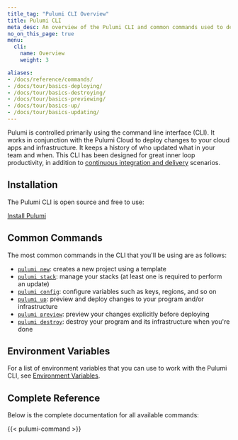 ```yaml
---
title_tag: "Pulumi CLI Overview"
title: Pulumi CLI
meta_desc: An overview of the Pulumi CLI and common commands used to deploy cloud applications.
no_on_this_page: true
menu:
  cli:
    name: Overview
    weight: 3

aliases:
- /docs/reference/commands/
- /docs/tour/basics-deploying/
- /docs/tour/basics-destroying/
- /docs/tour/basics-previewing/
- /docs/tour/basics-up/
- /docs/tour/basics-updating/
---
```


Pulumi is controlled primarily using the command line interface (CLI). It works in conjunction with the Pulumi Cloud
to deploy changes to your cloud apps and infrastructure. It keeps a history of who updated what in your team and when.
This CLI has been designed for great inner loop productivity, in addition to
[continuous integration and delivery](/docs/guides/continuous-delivery/) scenarios.

## Installation

The Pulumi CLI is open source and free to use:

<a class="btn" href="/docs/get-started/install">Install Pulumi</a>

## Common Commands

The most common commands in the CLI that you'll be using are as follows:

* [`pulumi new`](pulumi_new): creates a new project using a template
* [`pulumi stack`](pulumi_stack): manage your stacks (at least one is required to perform an update)
* [`pulumi config`](pulumi_config): configure variables such as keys, regions, and so on
* [`pulumi up`](pulumi_up): preview and deploy changes to your program and/or infrastructure
* [`pulumi preview`](pulumi_preview): preview your changes explicitly before deploying
* [`pulumi destroy`](pulumi_destroy): destroy your program and its infrastructure when you're done

## Environment Variables

For a list of environment variables that you can use to work with the Pulumi CLI, see [Environment Variables](/docs/reference/cli/environment-variables/).

## Complete Reference

Below is the complete documentation for all available commands:

{{< pulumi-command >}}
